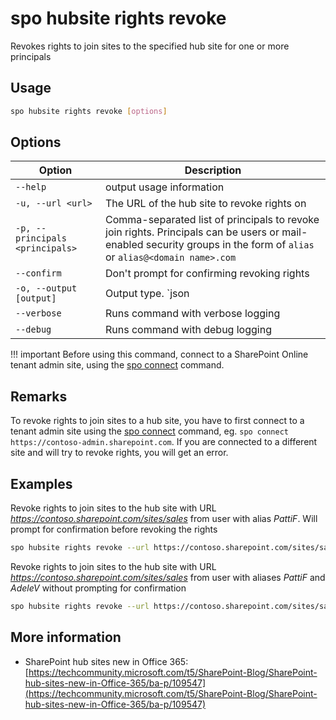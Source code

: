 # spo hubsite rights revoke

Revokes rights to join sites to the specified hub site for one or more principals

## Usage

```sh
spo hubsite rights revoke [options]
```

## Options

Option|Description
------|-----------
`--help`|output usage information
`-u, --url <url>`|The URL of the hub site to revoke rights on
`-p, --principals <principals>`|Comma-separated list of principals to revoke join rights. Principals can be users or mail-enabled security groups in the form of `alias` or `alias@<domain name>.com`
`--confirm`|Don't prompt for confirming revoking rights
`-o, --output [output]`|Output type. `json|text`. Default `text`
`--verbose`|Runs command with verbose logging
`--debug`|Runs command with debug logging

!!! important
    Before using this command, connect to a SharePoint Online tenant admin site, using the [spo connect](../connect.md) command.

## Remarks

To revoke rights to join sites to a hub site, you have to first connect to a tenant admin site using the [spo connect](../connect.md) command, eg. `spo connect https://contoso-admin.sharepoint.com`. If you are connected to a different site and will try to revoke rights, you will get an error.

## Examples

Revoke rights to join sites to the hub site with URL _https://contoso.sharepoint.com/sites/sales_ from user with alias _PattiF_. Will prompt for confirmation before revoking the rights

```sh
spo hubsite rights revoke --url https://contoso.sharepoint.com/sites/sales --principals PattiF
```

Revoke rights to join sites to the hub site with URL _https://contoso.sharepoint.com/sites/sales_ from user with aliases _PattiF_ and _AdeleV_ without prompting for confirmation

```sh
spo hubsite rights revoke --url https://contoso.sharepoint.com/sites/sales --principals PattiF,AdeleV --confirm
```

## More information

- SharePoint hub sites new in Office 365: [https://techcommunity.microsoft.com/t5/SharePoint-Blog/SharePoint-hub-sites-new-in-Office-365/ba-p/109547](https://techcommunity.microsoft.com/t5/SharePoint-Blog/SharePoint-hub-sites-new-in-Office-365/ba-p/109547)